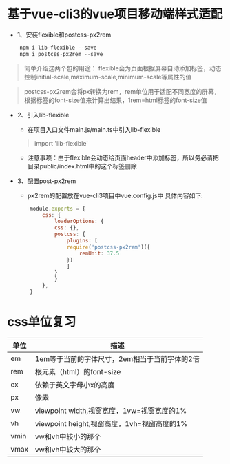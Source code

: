 # 基于vue-cli3的vue项目移动端样式适配
- 1、安装flexible和postcss-px2rem
```js
    npm i lib-flexible --save
    npm i postcss-px2rem --save
```
> 简单介绍这两个包的用途：
flexible会为页面根据屏幕自动添加<meta name='viewport'>标签，动态控制initial-scale,maximum-scale,minimum-scale等属性的值

> postcss-px2rem会将px转换为rem，rem单位用于适配不同宽度的屏幕，根据<html>标签的font-size值来计算出结果，1rem=html标签的font-size值

- 2、引入lib-flexible
    - 在项目入口文件main.js/main.ts中引入lib-flexible
    > import 'lib-flexible'
    * 注意事项：由于flexible会动态给页面header中添加<meta name='viewport'>标签，所以务必请把目录public/index.html中的这个标签删除

- 3、配置post-px2rem
    * px2rem的配置放在vue-cli3项目中vue.config.js中
    具体内容如下:
    ```js
        module.exports = {
            css: {
                loaderOptions: {
                css: {},
                postcss: {
                    plugins: [
                    require('postcss-px2rem')({
                        remUnit: 37.5
                    })
                    ]
                }
                }
            },
        }
    ```

# css单位复习
|单位|描述|
|-|-|
|em|1em等于当前的字体尺寸，2em相当于当前字体的2倍|
|rem|根元素（html）的font-size|
|ex|依赖于英文字母小x的高度|
|px|像素|
|vw|viewpoint width,视窗宽度，1vw=视窗宽度的1%|
|vh|viewpoint height,视窗高度，1vh=视窗高度的1%|
|vmin|vw和vh中较小的那个|
|vmax|vw和vh中较大的那个|